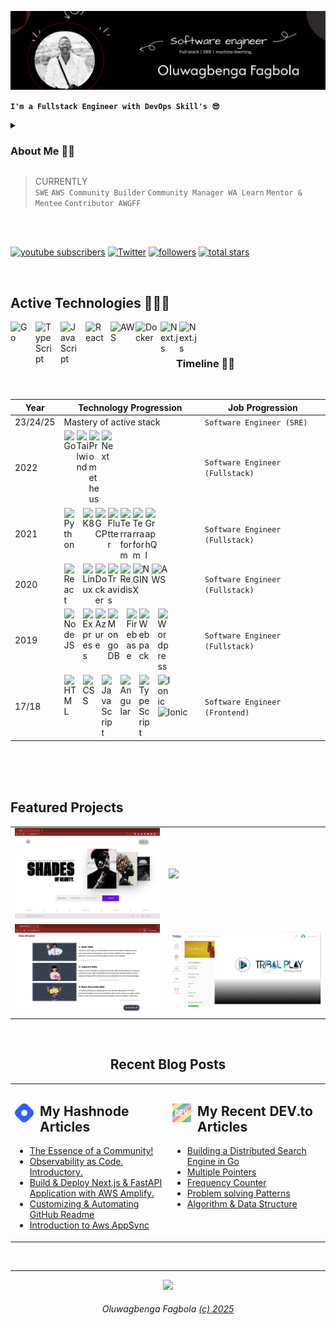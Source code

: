 ![Oluwagbenga Fagbola Banner Image](./banner-me.png)

**`I'm a Fullstack Engineer with DevOps Skill's 😎`**

<details>
 <summary><h3>About Me 👷🏾</h3></summary>

**I'm a Creative Engineer 🤩✨  with a comprehensive knowledge of the software development lifecycle, and expertise in ideating, designing, building, and maintaining software solutions**.
<br />
<br />
 I'm a skilled engineer who builds and maintains robust, scalable applications, focusing on medical data management. My background in electrical and computer engineering, coupled with hands-on experience in full-stack development and site reliability engineering, allows me to bridge the gap between technical requirements and the practical needs of medical professionals. I excel at translating complex medical needs into efficient, reliable, and secure technical solutions, from application development to infrastructure management. My passion for problem-solving and commitment to agile, collaborative work empowers me to deliver impactful solutions in the ever-evolving landscape of medical technology. 
Having been in cahoots with a handful of successful start-ups, a couple of established companies, personal projects & development, relative academic course loads, and a continuous learning process has helped me grasp and fall deeply in love 😍 with software engineering and how best to evolve and orchestrate Software Development processes.
  <br />
  
  Thereby equipping me with the skillsets of engineering ideas into scalable products, maintaining and contributing to existing products. with the following breakdown.
  
1. The ability to design & architect large scalable apps using a collection of microservices.
2. Technical Know how to Deploy manage and maintain a multi-service app to the cloud via Docker and Kubernetes.
3. The ability to solve concurrency issues in a distributed systems environment.
4. Building a Server-Side Rendered App to render data from microservices.
5. Write comprehensive tests to ensure each service works as designed.

 <details> 
    <summary><h3>Hobbies 💫</h3></summary>
   
   - 📚 Studying (word of God, Tech, History, etc..)
   - ✍🏾 Creative Writing
   - 🎮 Playing video games (FIFA, PES, COD)...
   - 🎧 Listening to music
   - 📸 Photography
   - 🍿 Watching Movies
   
   
> PREVIOUSLY <br />
`Microsoft Learn Student Ambassador` `GitHub Campus Expert (T)` `Ingressive Campus Ambassador`
<br />
</details>
</details>


> CURRENTLY <br />
`SWE` `AWS Community Builder` `Community Manager WA Learn` `Mentor & Mentee` `Contributor AWGFF `<br />
<br />


<br />
   <p align="left">
      <a href="https://www.youtube.com/@gbengafagbola">
         <img alt="youtube subscribers" title="Abeg Subscribe to my YouTube channel 😩" src="https://img.shields.io/badge/youtube-subscribe-red?style=for-the-badge&logo=youtube"/></a> 
      <a href="https://twitter.com/clouded_knight">
         <img alt="Twitter" title="Biko Follow on Twitter 👏🏻" src="https://img.shields.io/badge/twitter-follow-1155ba?style=for-the-badge&logo=twitter"/></a> 
      <a href="https://www.linkedin.com/in/gbengafagbola/">
         <img alt="followers" title="Ejoor Connect with me on LinkedIn 🥲" src="https://img.shields.io/badge/linkedin-connect-blue?style=for-the-badge&logo=linkedin"/></a>
      <a href="https://hashnode.com/@gbengafagbola">
         <img alt="total stars" title="Find time and read my articles 😊" src="https://img.shields.io/badge/hashnode-follow-1155ba?style=for-the-badge&logo=hashnode"/></a>
</p>

<br />



## Active Technologies 👨🏽‍💻

<img align="left" alt="Go" width="30px" style="padding-right:10px;" src="https://cdn.jsdelivr.net/gh/devicons/devicon/icons/go/go-original.svg" />
<img align="left" alt="TypeScript" width="30px" style="padding-right:10px;" src="https://cdn.jsdelivr.net/gh/devicons/devicon/icons/typescript/typescript-plain.svg" />
<img align="left" alt="JavaScript" width="30px" style="padding-right:10px;" src="https://cdn.jsdelivr.net/gh/devicons/devicon/icons/javascript/javascript-plain.svg" />
<img align="left" alt="React" width="30px" style="padding-right:10px;" src="https://cdn.jsdelivr.net/gh/devicons/devicon/icons/react/react-original.svg" />     
<img align="left" alt="AWS" width="40px" src="https://cdn.jsdelivr.net/gh/devicons/devicon/icons/amazonwebservices/amazonwebservices-plain-wordmark.svg" />
<img align="left" alt="Docker" width="40px" src="https://cdn.jsdelivr.net/gh/devicons/devicon/icons/docker/docker-original.svg" />
<img align="left" alt="Next.js" width="30px" src="https://cdn.jsdelivr.net/gh/devicons/devicon/icons/nextjs/nextjs-original.svg" /> 
<img align="left" alt="Next.js" width="30px" src="https://cdn.jsdelivr.net/gh/devicons/devicon/icons/apachekafka/apachekafka-original.svg" /> 

<br />
<br />

<div align="center">

### Timeline 🚶🏾
<br />

| Year               | Technology Progression                                    |     Job Progression                  |
| ------------------ | --------------------------------------------------------- |--------------------------------------|
| 23/24/25           | Mastery of active stack                                   |  `Software Engineer (SRE)`     | 
| 2022               | <img align="left" alt="Go" width="20px" src="https://cdn.jsdelivr.net/gh/devicons/devicon/icons/go/go-original.svg" /> <img align="left" alt="Tailwind" width="20px" src="https://cdn.jsdelivr.net/gh/devicons/devicon/icons/tailwindcss/tailwindcss-original.svg" /> <img align="left" alt="Prometheus" width="20px" src="https://cdn.jsdelivr.net/gh/devicons/devicon/icons/prometheus/prometheus-original.svg" /> <img align="left" alt="Next" width="20px" src="https://cdn.jsdelivr.net/gh/devicons/devicon/icons/nextjs/nextjs-original.svg" /> |    `Software Engineer (Fullstack)`   |
| 2021               |  <img align="left" alt="Python" width="20px" style="padding-right:10px;" src="https://cdn.jsdelivr.net/gh/devicons/devicon/icons/python/python-plain.svg" /> <img align="left" alt="K8" width="20px" src="https://cdn.jsdelivr.net/gh/devicons/devicon/icons/kubernetes/kubernetes-plain.svg" /> <img align="left" alt="GCP" width="20px" src="https://cdn.jsdelivr.net/gh/devicons/devicon/icons/googlecloud/googlecloud-original.svg" /> <img align="left" alt="Flutter" width="20px" src="https://cdn.jsdelivr.net/gh/devicons/devicon/icons/flutter/flutter-original.svg" />  <img align="left" alt="Terraform" width="20px"  src="https://cdn.jsdelivr.net/gh/devicons/devicon/icons/terraform/terraform-original.svg" /> <img align="left" alt="Terraform" width="20px" src="https://cdn.jsdelivr.net/gh/devicons/devicon/icons/ansible/ansible-original.svg" />  <img align="left" alt="GraphQl" width="20px" src="https://cdn.jsdelivr.net/gh/devicons/devicon/icons/graphql/graphql-plain.svg" />  | `Software Engineer (Fullstack)`  |
| 2020               | <img align="left" alt="React" width="20px" style="padding-right:10px;" src="https://cdn.jsdelivr.net/gh/devicons/devicon/icons/react/react-original.svg" /> <img align="left" alt="Linux" width="20px" src="https://cdn.jsdelivr.net/gh/devicons/devicon/icons/linux/linux-original.svg" /> <img align="left" alt="Docker" width="20px" src="https://cdn.jsdelivr.net/gh/devicons/devicon/icons/docker/docker-original.svg" /> <img align="left" alt="Travis" width="20px" src="https://cdn.jsdelivr.net/gh/devicons/devicon/icons/travis/travis-plain.svg" /> <img align="left" alt="Redis" width="20px" src="https://cdn.jsdelivr.net/gh/devicons/devicon/icons/redis/redis-plain.svg" /> <img align="left" alt="NGINX" width="30px" src="https://cdn.jsdelivr.net/gh/devicons/devicon/icons/nginx/nginx-original.svg" /> <img  align="left" alt="AWS" width="30px" src="https://cdn.jsdelivr.net/gh/devicons/devicon/icons/amazonwebservices/amazonwebservices-plain-wordmark.svg" /> |   `Software Engineer (Fullstack)`                                   |
| 2019               |  <img align="left" alt="NodeJS" width="20px" style="padding-right:10px;" src="https://cdn.jsdelivr.net/gh/devicons/devicon/icons/nodejs/nodejs-original.svg" /> <img align="left" alt="Express" width="20px" src="https://cdn.jsdelivr.net/gh/devicons/devicon/icons/express/express-original.svg" /> <img align="left" alt="Azure" width="20px" src="https://cdn.jsdelivr.net/gh/devicons/devicon/icons/azure/azure-original.svg" />   <img align="left" alt="MongoDB" width="20px" style="padding-right:10px;" src="https://cdn.jsdelivr.net/gh/devicons/devicon/icons/mongodb/mongodb-original.svg" /> <img align="left" alt="Firebase" width="20px" src="https://cdn.jsdelivr.net/gh/devicons/devicon/icons/firebase/firebase-plain.svg" />  <img align="left" alt="Webpack" width="20px" style="padding-right:10px;" src="https://cdn.jsdelivr.net/gh/devicons/devicon/icons/webpack/webpack-original.svg" />   <img align="left" alt="Wordpress" width="20px" src="https://cdn.jsdelivr.net/gh/devicons/devicon/icons/wordpress/wordpress-plain.svg" /> |    `Software Engineer (Fullstack)`                                     |
| 17/18               | <img align="left" alt="HTML" width="20px" style="padding-right:10px;" src="https://cdn.jsdelivr.net/gh/devicons/devicon/icons/html5/html5-plain.svg" />  <img align="left" alt="CSS" width="20px" style="padding-right:10px;" src="https://cdn.jsdelivr.net/gh/devicons/devicon/icons/css3/css3-plain.svg" /> <img align="left" alt="JavaScript" width="20px" style="padding-right:10px;" src="https://cdn.jsdelivr.net/gh/devicons/devicon/icons/javascript/javascript-plain.svg" />  <img align="left" alt="Angular" width="20px" style="padding-right:10px;" src="https://cdn.jsdelivr.net/gh/devicons/devicon/icons/angularjs/angularjs-plain.svg" /> <img align="left" alt="TypeScript" width="20px" style="padding-right:10px;" src="https://cdn.jsdelivr.net/gh/devicons/devicon/icons/typescript/typescript-plain.svg" /> <img align="left" alt="Ionic" width="20px" style="padding-right:10px;" src="https://cdn.jsdelivr.net/gh/devicons/devicon/icons/ionic/ionic-original.svg" /> <img alt="Ionic" width="20px" style="padding-right:10px;" src="https://cdn.jsdelivr.net/gh/devicons/devicon/icons/bootstrap/bootstrap-original.svg" />                                                          |   `Software Engineer (Frontend)`                    |

</div>

<br />
<br />
<br />

## Featured Projects

<table>
  <tr>
    <td><a href="https://www.linkedin.com/feed/update/urn:li:activity:7010228786956808193/?updateEntityUrn=urn%3Ali%3Afs_feedUpdate%3A%28V2%2Curn%3Ali%3Aactivity%3A7010228786956808193%29"><img src="shopping-mall.png" /></a></td>
  <!--  <td><a href="https://github.com/gbengafagbola/gbengafagbola/"><img src="read-me.png" /></a> <a></a></td> -->
        <td><a href="https://www.linkedin.com/feed/update/urn:li:activity:6861733348750966784/?updateEntityUrn=urn%3Ali%3Afs_feedUpdate%3A%28V2%2Curn%3Ali%3Aactivity%3A6861733348750966784%29"><img src="news-agency.png" /></a></td>
  </tr>


   <tr>
    <td><a href="https://github.com/gbengafagbola/data-xtractor"><img src="data-extractor.png" /></a></td>
    <td><a href="https://github.com/gbengafagbola/tribal-play"><img src="tribal-play.png" /></a> </td>
  </tr>
</table>


<br>
<div align="center">

## Recent Blog Posts

<table><tr><td valign="top" width="50%">

## <a href="https://dev.to/clouded_knight"><img align="left" alt="Dev.To Profile" width="30px" style="padding-right:10px;" src="https://github.com/gbengafagbola/gbengafagbola/blob/main/hashnode.png?raw=true" title="DEV" alt="DEV" width="25"/></a> My Hashnode Articles   
 
<!-- HASHNODE-BLOG-LIST:START -->
- [The Essence of a Community!](https://gbengafagbola.hashnode.dev/the-essence-of-a-community)
- [Observability as Code. Introductory.](https://gbengafagbola.hashnode.dev/observability-as-code-introductory)
- [Build &amp; Deploy Next.js &amp; FastAPI  Application with AWS Amplify.](https://gbengafagbola.hashnode.dev/build-deploy-nextjs-fastapi-application-with-aws-amplify)
- [Customizing &amp; Automating GitHub Readme](https://gbengafagbola.hashnode.dev/customizing-automating-github-readme)
- [Introduction to Aws AppSync](https://gbengafagbola.hashnode.dev/introduction-to-aws-appsync)
<!-- HASHNODE-BLOG-LIST:END -->
 
</td><td valign="top" width="50%">

## <a href="https://dev.to/clouded_knight"><img align="left" alt="React" width="30px" style="padding-right:10px;" src="https://github.com/gbengafagbola/gbengafagbola/blob/main/devto.png?raw=true" title="DEV" alt="DEV" width="25"/></a>     My Recent DEV.to Articles 
 <!-- DEVTO-BLOG-LIST:START -->
- [Building a Distributed Search Engine in Go](https://dev.to/clouded_knight/building-a-distributed-search-engine-in-go-561f)
- [Multiple Pointers](https://dev.to/clouded_knight/multiple-pointers-592h)
- [Frequency Counter](https://dev.to/clouded_knight/frequency-counter-hl0)
- [Problem solving Patterns](https://dev.to/clouded_knight/problem-solving-patterns-2iib)
- [Algorithm &amp; Data Structure](https://dev.to/clouded_knight/algorithm-data-structure-59e0)
<!-- DEVTO-BLOG-LIST:END -->

</td></tr></table>
</div>

<br />

-----
<div align="center">  
    <img src="https://forthebadge.com/images/badges/built-with-love.svg" /> 
      <h6>Oluwagbenga Fagbola <a href="https://linkedin.com/in/gbengafagbola">(c) 2025 </a></h6>    
</div>
</div>
